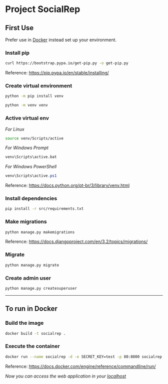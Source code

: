 # Project SocialRep

## First Use

Prefer use in [Docker](#to-run-in-docker) instead set up your environment.

### Install pip

```bash
curl https://bootstrap.pypa.io/get-pip.py -o get-pip.py
```

Reference: <https://pip.pypa.io/en/stable/installing/>

### Create virtual environment

```bash
python -m pip install venv
```

```bash
python -m venv venv
```

### Active virtual env

*For Linux*

```bash
source venv/Scripts/active
```

*For Windows Prompt*

```bat
venv\Scripts\active.bat
```

*For Windows PowerShell*

```ps1
venv\Scripts\active.ps1
```

Reference: <https://docs.python.org/pt-br/3/library/venv.html>

### Install dependencies

```bash
pip install -r src/requirements.txt
```

### Make migrations

```bash
python manage.py makemigrations
```

Reference: <https://docs.djangoproject.com/en/3.2/topics/migrations/>

### Migrate

```bash
python manage.py migrate
```

### Create admin user

```bash
python manage.py createsuperuser
```

---

## To run in Docker

### Build the image

```bash
docker build -t socialrep .
```

### Execute the container

```bash
docker run --name socialrep -d -e SECRET_KEY=test -p 80:8000 socialrep
```

Reference: <https://docs.docker.com/engine/reference/commandline/run/>

*Now you can access the web application in your [localhost](http:localhost)*

